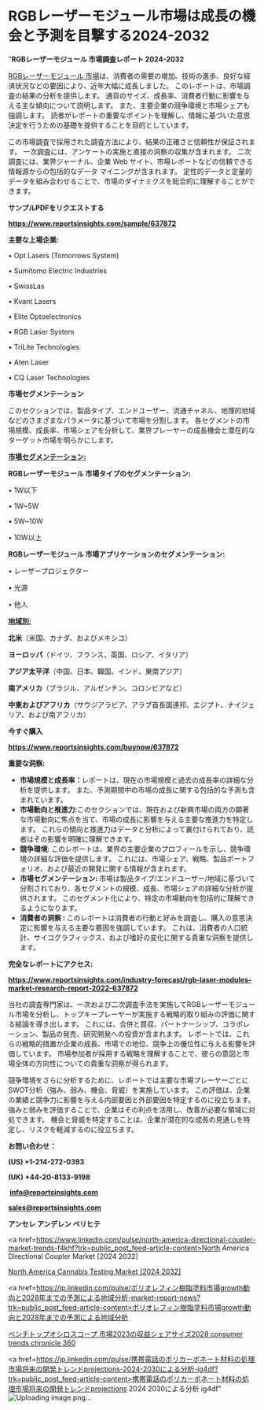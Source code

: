 # RGBレーザーモジュール市場は成長の機会と予測を目撃する2024-2032

"<strong>RGBレーザーモジュール 市場調査レポート 2024-2032</strong>

<a href=https://www.reportsinsights.com/sample/637872>RGBレーザーモジュール 市場</a>は、消費者の需要の増加、技術の進歩、良好な経済状況などの要因により、近年大幅に成長しました。 このレポートは、市場調査の結果の分析を提供します。 通貨のサイズ、成長率、消費者行動に影響を与える主な傾向について説明します。 また、主要企業の競争環境と市場シェアも強調します。 読者がレポートの重要なポイントを理解し、情報に基づいた意思決定を行うための基礎を提供することを目的としています。

この市場調査で採用された調査方法により、結果の正確さと信頼性が保証されます。 一次調査には、アンケートの実施と直接の洞察の収集が含まれます。 二次調査には、業界ジャーナル、企業 Web サイト、市場レポートなどの信頼できる情報源からの包括的なデータ マイニングが含まれます。 定性的データと定量的データを組み合わせることで、市場のダイナミクスを総合的に理解することができます。

<strong><b>サンプルPDFをリクエストする</b></strong>

<a href=https://www.reportsinsights.com/sample/637872><strong><u>https://www.reportsinsights.com/sample/637872</u></strong></a>

<strong>主要な上場企業:</strong>

• Opt Lasers (Tomorrows System)

• Sumitomo Electric Industries

• SwissLas

• Kvant Lasers

• Elite Optoelectronics

• RGB Laser System

• TriLite Technologies

• Aten Laser

• CQ Laser Technologies

<strong>市場セグメンテーション</strong>

このセクションでは、製品タイプ、エンドユーザー、流通チャネル、地理的地域などのさまざまなパラメータに基づいて市場を分割します。 各セグメントの市場規模、成長率、市場シェアを分析して、業界プレーヤーの成長機会と潜在的なターゲット市場を明らかにします。

<strong><u>市場セグメンテーション</u></strong><strong><u>:</u></strong>

<strong>RGBレーザーモジュール 市場タイプのセグメンテーション:</strong>

• 1W以下

• 1W~5W

• 5W~10W

• 10W以上

<strong>RGBレーザーモジュール 市場アプリケーションのセグメンテーション:</strong>

• レーザープロジェクター

• 光源

• 他人

<strong><u>地域別</u></strong><strong><u>:</u></strong>

<strong>北米</strong>（米国、カナダ、およびメキシコ）

<strong>ヨーロッパ</strong>（ドイツ、フランス、英国、ロシア、イタリア）

<strong>アジア太平洋</strong>（中国、日本、韓国、インド、東南アジア）

<strong>南アメリカ</strong>（ブラジル、アルゼンチン、コロンビアなど）

<strong>中東およびアフリカ</strong>（サウジアラビア、アラブ首長国連邦、エジプト、ナイジェリア、および南アフリカ）

<strong>今すぐ購入</strong>

<a href=https://www.reportsinsights.com/buynow/637872><strong><u>https://www.reportsinsights.com/buynow/637872</u></strong></a>

<strong>重要な洞察:</strong>
<ul>
  <li><strong>市場規模と成長率：</strong>レポートは、現在の市場規模と過去の成長率の詳細な分析を提供します。 また、予測期間中の市場の成長に関する包括的な予測も含まれています。</li>
  <li><strong>市場動向と推進力:</strong>このセクションでは、現在および新興市場の両方の顕著な市場動向に焦点を当て、市場の成長に影響を与える主要な推進力を特定します。 これらの傾向と推進力はデータと分析によって裏付けられており、読者はその影響を明確に理解できます。</li>
  <li><strong>競争環境</strong>: このレポートは、業界の主要企業のプロフィールを示し、競争環境の詳細な評価を提供します。 これには、市場シェア、戦略、製品ポートフォリオ、および最近の開発に関する情報が含まれます。</li>
  <li><strong>市場セグメンテーション: </strong>市場は製品タイプ/エンドユーザー/地域に基づいて分割されており、各セグメントの規模、成長、市場シェアの詳細な分析が提供されます。 このセグメント化により、特定の市場動向を包括的に理解できるようになります。</li>
  <li><strong>消費者の洞察 : </strong>このレポートは消費者の行動と好みを調査し、購入の意思決定に影響を与える主要な要因を強調しています。 これは、消費者の人口統計、サイコグラフィックス、および嗜好の変化に関する貴重な洞察を提供します。</li>
</ul>
<strong>完全なレポートにアクセス:</strong>

<a href=https://www.reportsinsights.com/industry-forecast/rgb-laser-modules-market-research-report-2022-637872><strong><u><b>https://www.reportsinsights.com/industry-forecast/rgb-laser-modules-market-research-report-2022-637872</b></u></strong></a>

当社の調査専門家は、一次および二次調査手法を実施してRGBレーザーモジュール市場を分析し、トップキープレーヤーが実施する戦略的取り組みの評価に関する結論を導き出します。 これには、合併と買収、パートナーシップ、コラボレーション、製品の発売、研究開発への投資が含まれます。 レポートでは、これらの戦略的措置が企業の成長、市場での地位、競争上の優位性に与える影響を評価しています。 市場参加者が採用する戦略を理解することで、彼らの意図と市場全体の方向性についての貴重な洞察が得られます。

競争環境をさらに分析するために、レポートでは主要な市場プレーヤーごとにSWOT分析（強み、弱み、機会、脅威）を実施しています。 この評価は、企業の業績と競争力に影響を与える内部要因と外部要因を特定するのに役立ちます。 強みと弱みを評価することで、企業はその利点を活用し、改善が必要な領域に対処できます。 機会と脅威を特定することは、企業が潜在的な成長の見通しを特定し、リスクを軽減するのに役立ちます。

<strong>お問い合わせ：</strong>

<strong>(US) +1-214-272-0393</strong>

<strong>(UK) +44-20-8133-9198</strong>

<strong> </strong><a href=info@reportsinsights.com><strong><u>info@reportsinsights.com</u></strong></a>

<a href=sales@reportsinsights.com><strong><u>sales@reportsinsights.com</u></strong></a>

<strong>アンセレ アンデレン ベリヒテ</strong>

<a href=https://www.linkedin.com/pulse/north-america-directional-coupler-market-trends-f4khf?trk=public_post_feed-article-content>North America Directional Coupler Market [2024 2032]</a>

<a href=https://www.linkedin.com/pulse/north-america-cannabis-testing-market-guide-xmlxf/>North America Cannabis Testing Market [2024 2032]</a>

<a href=https://jp.linkedin.com/pulse/ポリオレフィン樹脂塗料市場growth動向と2028年までの予測による地域分析-market-report-news?trk=public_post_feed-article-content>ポリオレフィン樹脂塗料市場growth動向と2028年までの予測による地域分析</a>

<a href=https://www.linkedin.com/pulse/ベンチトップオシロスコープ-市場2023の収益シェアサイズ2028-consumer-trends-chronicle-360/>ベンチトップオシロスコープ 市場2023の収益シェアサイズ2028 consumer trends chronicle 360</a>

<a href=https://jp.linkedin.com/pulse/携帯電話のポリカーボネート材料の処理市場将来の開発トレンドprojections-2024-2030による分析-ig4df?trk=public_post_feed-article-content>携帯電話のポリカーボネート材料の処理市場将来の開発トレンドprojections 2024 2030による分析 ig4df</a>"
![Uploading image.png…]()
